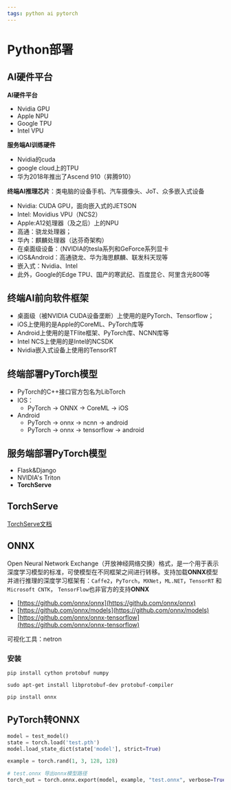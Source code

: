 ```yaml
---
tags: python ai pytorch 
---
```


# Python部署

## AI硬件平台

**AI硬件平台**

- Nvidia  GPU
- Apple NPU
- Google TPU
- Intel VPU

**服务端AI训练硬件**

- Nvidia的cuda
- google cloud上的TPU
- 华为2018年推出了Ascend 910（昇腾910）

**终端AI推理芯片**：类电脑的设备手机、汽车摄像头、JoT、众多嵌入式设备

- Nvidia: CUDA GPU，面向嵌入式的JETSON
- Intel: Movidius VPU（NCS2）
- Apple:A12処理器（及之后）上的NPU
- 高通：骁龙处理器；
- 华內：麒麟处理器（达芬奇架构）
- 在桌面级设备：（NVIDIA的tesla系列和GeForce系列显卡 
- iOS&Android：高通骁龙、华为海思麒麟、联发科天现等
- 嵌入式：Nvidia、Intel
- 此外，Google的Edge TPU、国产的寒武纪、百度昆仑、阿里含光800等

## 终端AI前向软件框架

- 桌面级（被NVIDIA CUDA设备垄断）上使用的是PyTorch、Tensorflow；
- ﻿﻿iOS上使用的是Apple的CoreML、PyTorch库等
- ﻿﻿Android上使用的是TFlite框架、PyTorch库、NCNN库等
- ﻿﻿Intel NCS上使用的是Intel的NCSDK
- ﻿﻿Nvidia嵌入式设备上使用的TensorRT

## 终端部署PyTorch模型

- PyTorch的C++接口官方包名为LibTorch
- IOS：
	- PyTorch -> ONNX -> CoreML -> iOS
- Android
	- ﻿﻿PyTorch -> onnx -> ncnn -> android
	- ﻿﻿PyTorch -> onnx -> tensorflow -> android

## 服务端部署PyTorch模型

- Flask&Django
- NVIDIA's Triton
- **TorchServe**

## TorchServe

[TorchServe文档](https://github.com/pytorch/serve/tree/master/docs)

## ONNX

Open Neural Network Exchange（开放神经网络交换）格式，是一个用于表示深度学习模型的标准，可使模型在不同框架之间进行转移。支持加载**ONNX**模型并进行推理的深度学习框架有：`Caffe2`，`PyTorch`，`MXNet`，`ML.NET`，`TensorRT` 和 `Microsoft CNTK`， `TensorFlow`也非官方的支持**ONNX**

- [https://github.com/onnx/onnx](https://github.com/onnx/onnx)﻿﻿
- ﻿﻿[https://github.com/onnx/models](https://github.com/onnx/models)
- ﻿﻿[https://github.com/onnx/onnx-tensorflow](https://github.com/onnx/onnx-tensorflow)

可视化工具：netron

### 安装

```shell
pip install cython protobuf numpy

sudo apt-get install libprotobuf-dev protobuf-compiler

pip install onnx
```

## PyTorch转ONNX

```python
model = test_model()
state = torch.load('test.pth')
model.load_state_dict(state['model'], strict=True)

example = torch.rand(1, 3, 128, 128)

# test.onnx 导出onnx模型路径
torch_out = torch.onnx.export(model, example, "test.onnx", verbose=True, export_params=True)
```














